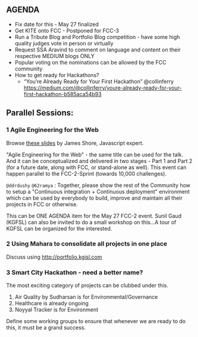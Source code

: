 ## AGENDA

- Fix date for this  - May 27 finalized
- Get KITE onto FCC - Postponed for FCC-3
- Run a Tribute Blog and Portfolio Blog competition - have some high quality judges vote in person or virtually 
- Request SSA Aravind to comment on language and content on their respective MEDIUM blogs ONLY 
- Popular voting on the nominations can be allowed by the FCC community 
- How to get ready for Hackathons? 
  - “You’re Already Ready for Your First Hackathon” @collinferry https://medium.com/@collinferry/youre-already-ready-for-your-first-hackathon-b585aca54b93

## Parallel Sessions: 

### 1 Agile Engineering for the Web 
Browse [these slides](doc/agile-engineering-for-web-slides.pdf) by James Shore, Javascript expert.

"Agile Engineering for the Web" - the same title can be used for the talk. 
And it can be conceptualized and delivered in two stages - 
Part 1 and Part 2 (for a future date, along with FCC, or stand-alone as well). 
This event can happen parallel to the FCC-2-Sprint (towards 10,000 challenges). 

`@ddrdushy` `@62ramya` : Together, please show the rest of the 
Community how to setup a "Continuous integration + Continuous deployment" 
environment which can be used by everybody to build, improve and 
maintain all their projects in FCC or otherwise.

This can be ONE AGENDA item for the May 27 FCC-2 event. Sunil Gaud (KGFSL) can also
be invited to do a small workshop on this...A tour of KGFSL can be organized for the interested. 

### 2 Using Mahara to consolidate all projects in one place
Discuss using http://portfolio.kgisl.com 

### 3 Smart City Hackathon - need a better name? 
The most exciting category of projects can be clubbed under this. 
1. Air Quality by Sudharsan is for Environmental/Governance 
2. Healthcare is already ongoing
3. Noyyal Tracker is for Environment 

Define some working groups to ensure that whenever we are ready to do this, it must be a grand success. 


